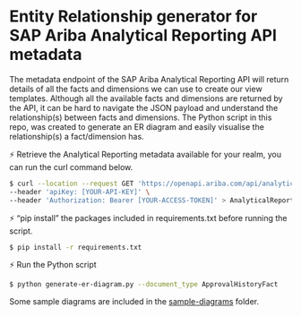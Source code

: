 # Entity Relationship generator for SAP Ariba Analytical Reporting API metadata

The metadata endpoint of the SAP Ariba Analytical Reporting API will return details of all the facts and dimensions we can use to create our view templates. Although all the available facts and dimensions are returned by the API, it can be hard to navigate the JSON payload and understand the relationship(s) between facts and dimensions. The Python script in this repo, was created to generate an ER diagram and easily visualise the relationship(s) a fact/dimension has.

⚡ Retrieve the Analytical Reporting metadata available for your realm, you can run the curl command below.

```bash
$ curl --location --request GET 'https://openapi.ariba.com/api/analytics-reporting-view/v1/prod/metadata?realm=[YOUR-REALM-T]&product=analytics&includePrimaryKeys=true' \
--header 'apiKey: [YOUR-API-KEY]' \
--header 'Authorization: Bearer [YOUR-ACCESS-TOKEN]' > AnalyticalReportingMetadata.json
```

⚡ “pip install” the packages included in requirements.txt before running the script.

```bash
$ pip install -r requirements.txt
```

⚡ Run the Python script

```bash
$ python generate-er-diagram.py --document_type ApprovalHistoryFact
```

Some sample diagrams are included in the [sample-diagrams](./sample-diagrams) folder.